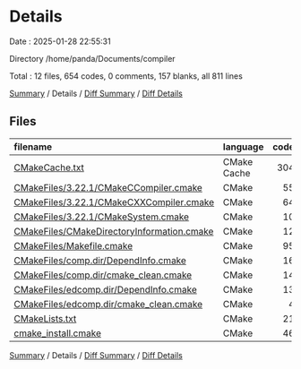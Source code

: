 # Details

Date : 2025-01-28 22:55:31

Directory /home/panda/Documents/compiler

Total : 12 files,  654 codes, 0 comments, 157 blanks, all 811 lines

[Summary](results.md) / Details / [Diff Summary](diff.md) / [Diff Details](diff-details.md)

## Files
| filename | language | code | comment | blank | total |
| :--- | :--- | ---: | ---: | ---: | ---: |
| [CMakeCache.txt](/CMakeCache.txt) | CMake Cache | 304 | 0 | 66 | 370 |
| [CMakeFiles/3.22.1/CMakeCCompiler.cmake](/CMakeFiles/3.22.1/CMakeCCompiler.cmake) | CMake | 55 | 0 | 18 | 73 |
| [CMakeFiles/3.22.1/CMakeCXXCompiler.cmake](/CMakeFiles/3.22.1/CMakeCXXCompiler.cmake) | CMake | 64 | 0 | 20 | 84 |
| [CMakeFiles/3.22.1/CMakeSystem.cmake](/CMakeFiles/3.22.1/CMakeSystem.cmake) | CMake | 10 | 0 | 6 | 16 |
| [CMakeFiles/CMakeDirectoryInformation.cmake](/CMakeFiles/CMakeDirectoryInformation.cmake) | CMake | 12 | 0 | 5 | 17 |
| [CMakeFiles/Makefile.cmake](/CMakeFiles/Makefile.cmake) | CMake | 95 | 0 | 6 | 101 |
| [CMakeFiles/comp.dir/DependInfo.cmake](/CMakeFiles/comp.dir/DependInfo.cmake) | CMake | 16 | 0 | 6 | 22 |
| [CMakeFiles/comp.dir/cmake\_clean.cmake](/CMakeFiles/comp.dir/cmake_clean.cmake) | CMake | 14 | 0 | 2 | 16 |
| [CMakeFiles/edcomp.dir/DependInfo.cmake](/CMakeFiles/edcomp.dir/DependInfo.cmake) | CMake | 13 | 0 | 6 | 19 |
| [CMakeFiles/edcomp.dir/cmake\_clean.cmake](/CMakeFiles/edcomp.dir/cmake_clean.cmake) | CMake | 4 | 0 | 2 | 6 |
| [CMakeLists.txt](/CMakeLists.txt) | CMake | 21 | 0 | 11 | 32 |
| [cmake\_install.cmake](/cmake_install.cmake) | CMake | 46 | 0 | 9 | 55 |

[Summary](results.md) / Details / [Diff Summary](diff.md) / [Diff Details](diff-details.md)